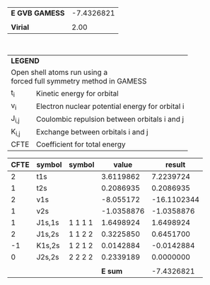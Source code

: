 <div class="grid-wrapper" id="integrals-table-3">

<div id="table1">

|                  |            |
| ---------------- | ---------- |
| **E GVB GAMESS** | -7.4326821 |
|                  |            |
| **Virial**       | 2.00       |

<table style="margin-top: 3rem">
<tr>
  <td colspan="2">
    <b>LEGEND</b>
  </td>
</tr>
<tr>
  <td colspan="2">
    Open shell atoms run using a <br>forced full symmetry method in GAMESS
  </td>
</tr>
<tr>
  <td>t<sub>i</sub></td> <td> Kinetic energy for orbital</td>
</tr>
<tr>
  <td>v<sub>i</sub></td> <td>Electron nuclear potential energy for orbital i</td>
</tr>
<tr>
  <td>J<sub>i,j</sub></td>	<td>Coulombic repulsion between orbitals i and j</td>
</tr>
<tr>
  <td>K<sub>i,j</sub></td>  <td>Exchange between orbitals i and j</td>
</tr>
<tr>
  <td>CFTE</td> <td>Coefficient for total energy</td>
</tr>
</table>

</div>

<div id="table2">

| CFTE | symbol | symbol  | value      | result      |
| ---- | ------ | ------- | ---------- | ----------- |
| 2    | t1s    |         | 3.6119862  | 7.2239724   |
| 1    | t2s    |         | 0.2086935  | 0.2086935   |
| 2    | v1s    |         | -8.055172  | -16.1102344 |
| 1    | v2s    |         | -1.0358876 | -1.0358876  |
| 1    | J1s,1s | 1 1 1 1 | 1.6498924  | 1.6498924   |
| 2    | J1s,2s | 1 1 2 2 | 0.3225850  | 0.6451700   |
| -1   | K1s,2s | 1 2 1 2 | 0.0142884  | -0.0142884  |
| 0    | J2s,2s | 2 2 2 2 | 0.2339189  | 0.0000000   |
|      |        |         |            |             |
|      |        |         | **E sum**  | -7.4326821  |

</div>

</div>
